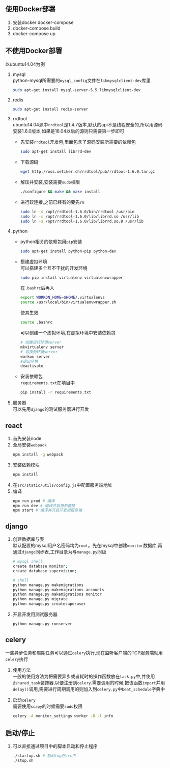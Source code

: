 ## 使用Docker部署

1. 安装docker docker-compose
1. docker-compose build
1. docker-compose up

## 不使用Docker部署

以ubuntu14.04为例

1. mysql  <br>
    python-mysql所需要的`mysql_config`文件在`libmysqlclient-dev`库里

    ```sh
    sudo apt-get install mysql-server-5.5 libmysqlclient-dev
    ```

2. redis  <br>
    ```sh
    sudo apt-get install redis-server
    ```

3. rrdtool  <br>
    ubuntu14.04源中`rrdtool`是1.4.7版本,默认的api不是线程安全的,所以用源码安装1.6.0版本,如果是16.04以后的源则只需要第一步即可
    * 先安装`rrdtool`开发包,里面包含了源码安装所需要的依赖包
        ```sh
        sudo apt-get install librrd-dev
        ```

    * 下载源码
        ```sh
        wget http://oss.oetiker.ch/rrdtool/pub/rrdtool-1.6.0.tar.gz
        ```

    * 解压并安装,安装需要`sudo`权限
        ```sh
        ./configure && make && make install
        ```

    * 进行软连接,之前已经有的要先`rm`
        ```sh
        sudo ln -s /opt/rrdtool-1.6.0/bin/rrdtool /usr/bin
        sudo ln -s /opt/rrdtool-1.6.0/lib/librrd.so /usr/lib
        sudo ln -s /opt/rrdtool-1.6.0/lib/librrd.so.8 /usr/lib
        ```

4. python
    * python相关的依赖包用`pip`安装
        ```sh
        sudo apt-get install python-pip python-dev
        ```

    * 搭建虚拟环境   <br>
        可以搭建多个互不干扰的开发环境
        ```sh
        sudo pip install virtualenv virtualenvwrapper
        ```

        在`.bashrc`后再入
        ```sh
        export WORKON_HOME=$HOME/.virtualenvs
        source /usr/local/bin/virtualenvwrapper.sh
        ```

        使其生效
        ```sh
        source .bashrc
        ```

        可以创建一个虚拟环境,在虚拟环境中安装依赖包
        ```sh
        # 创建运行环境server
        mkvirtualenv server
        # 切换到环境server
        workon server
        #退出环境
        deactivate
        ```

    * 安装依赖包  <br>
        `requirements.txt`在项目中
        ``` sh
        pip install -r requirements.txt
        ```

5. 服务器  <br>
    可以先用`django`的测试服务器进行开发

## react

1. 首先安装node
1. 全局安装`webpack`
    ``` sh
    npm install -g webpack
    ```
1. 安装依赖模块
    ``` sh
    npm install
    ```
1. 在`src/static/utils/config.js`中配置服务端地址
1. 编译
    ``` sh
    npm run prod # 编译
    npm run dev # 编译并启用热替换
    npm start # 编译并开启开发用服务端
    ```

## django

1. 创建数据库与表  <br>
    默认配置的mysql用户名密码均为`root`。先在mysql中创建`monitor`数据库,再通过`django`同步表,工作目录为与`manage.py`同级
    ``` sh
    # mysql shell
    create database monitor;
    create database supervision;

    # shell
    python manage.py makemigrations
    python manage.py makemigrations accounts
    python manage.py makemigrations monitor
    python manage.py migrate
    python manage.py createsuperuser
    ```

2. 开启开发用测试服务器
    ``` sh
    python manage.py runserver
    ```

## celery
一些异步任务和周期任务可以通过`celery`执行,现在监听客户端的TCP服务端就用`celery`执行

1. 使用方法  <br>
    一般的使用方法为把需要异步或者耗时的操作函数放在`task.py`中,并使用`@shared_task`装饰器,以便注册到`celery`.需要调用的时候,把该函数`import`并用`delay()`调用,需要进行周期调用的则加入到`celery.py`中`beat_schedule`字典中
2. 启动`celery`  <br>
    需要使用`scapy`的时候需要`sudo`权限
    
    ``` sh
    celery -A monitor_settings worker -B -l info
    ```

## 启动/停止

1. 可以直接通过项目中的脚本启动和停止程序
    ``` sh
    ./startup.sh # 启动log在src中
    ./stop.sh
    ```











